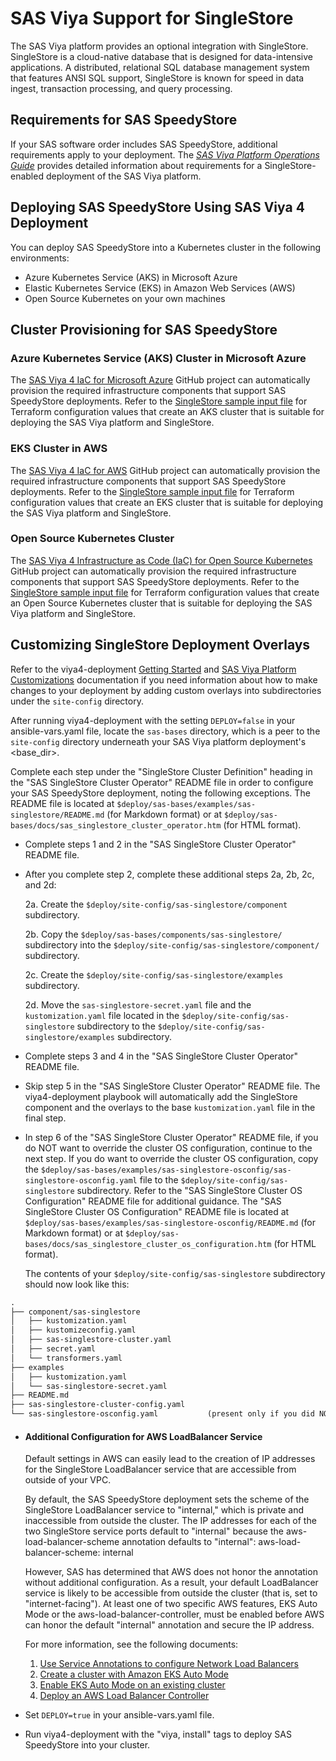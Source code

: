 # SAS Viya Support for SingleStore

The SAS Viya platform provides an optional integration with SingleStore. SingleStore is a cloud-native database that is designed for data-intensive applications. A distributed, relational SQL database management system that features ANSI SQL support, SingleStore is known for speed in data ingest, transaction processing, and query processing.

## Requirements for SAS SpeedyStore

If your SAS software order includes SAS SpeedyStore, additional requirements apply to your deployment. The [_SAS Viya Platform Operations Guide_](https://documentation.sas.com/?cdcId=itopscdc&cdcVersion=default&docsetId=itopssr&docsetTarget=n0jq6u1duu7sqnn13cwzecyt475u.htm#n0qs42c42o8jjzn12ib4276fk7pb) provides detailed information about requirements for a SingleStore-enabled deployment of the SAS Viya platform.

## Deploying SAS SpeedyStore Using SAS Viya 4 Deployment

You can deploy SAS SpeedyStore into a Kubernetes cluster in the following environments:
- Azure Kubernetes Service (AKS) in Microsoft Azure
- Elastic Kubernetes Service (EKS) in Amazon Web Services (AWS)
- Open Source Kubernetes on your own machines

## Cluster Provisioning for SAS SpeedyStore

### Azure Kubernetes Service (AKS) Cluster in Microsoft Azure

The [SAS Viya 4 IaC for Microsoft Azure](https://github.com/sassoftware/viya4-iac-azure) GitHub project can automatically provision the required infrastructure components that support SAS SpeedyStore deployments.
Refer to the [SingleStore sample input file](https://github.com/sassoftware/viya4-iac-azure/blob/main/examples/sample-input-singlestore.tfvars) for Terraform configuration values that create an AKS cluster that is suitable for deploying the SAS Viya platform and SingleStore.

### EKS Cluster in AWS

The [SAS Viya 4 IaC for AWS](https://github.com/sassoftware/viya4-iac-aws) GitHub project can automatically provision the required infrastructure components that support SAS SpeedyStore deployments.
Refer to the [SingleStore sample input file](https://github.com/sassoftware/viya4-iac-aws/blob/main/examples/sample-input-singlestore.tfvars) for Terraform configuration values that create an EKS cluster that is suitable for deploying the SAS Viya platform and SingleStore.

### Open Source Kubernetes Cluster

The [SAS Viya 4 Infrastructure as Code (IaC) for Open Source Kubernetes](https://github.com/sassoftware/viya4-iac-k8s) GitHub project can automatically provision the required infrastructure components that support SAS SpeedyStore deployments.
Refer to the [SingleStore sample input file](https://github.com/sassoftware/viya4-iac-k8s/blob/main/examples/vsphere/sample-terraform-static-singlestore.tfvars) for Terraform configuration values that create an Open Source Kubernetes cluster that is suitable for deploying the SAS Viya platform and SingleStore.

## Customizing SingleStore Deployment Overlays

Refer to the viya4-deployment [Getting Started](https://github.com/sassoftware/viya4-deployment#getting-started) and [SAS Viya Platform Customizations](https://github.com/sassoftware/viya4-deployment#sas-viya-platform-customizations) documentation if you need information about how to make changes to your deployment by adding custom overlays into subdirectories under the `site-config` directory.

After running viya4-deployment with the setting `DEPLOY=false` in your ansible-vars.yaml file, locate the `sas-bases` directory, which is a peer to the `site-config` directory underneath your SAS Viya platform deployment's <base_dir>.

Complete each step under the "SingleStore Cluster Definition" heading in the "SAS SingleStore Cluster Operator" README file in order to configure your SAS SpeedyStore deployment, noting the following exceptions. The README file is located at `$deploy/sas-bases/examples/sas-singlestore/README.md` (for Markdown format) or at `$deploy/sas-bases/docs/sas_singlestore_cluster_operator.htm` (for HTML format).

- Complete steps 1 and 2 in the "SAS SingleStore Cluster Operator" README file.

- After you complete step 2, complete these additional steps 2a, 2b, 2c, and 2d:

  2a. Create the `$deploy/site-config/sas-singlestore/component` subdirectory.

  2b. Copy the `$deploy/sas-bases/components/sas-singlestore/` subdirectory into the `$deploy/site-config/sas-singlestore/component/` subdirectory.

  2c. Create the `$deploy/site-config/sas-singlestore/examples` subdirectory.

  2d. Move the `sas-singlestore-secret.yaml` file and the `kustomization.yaml` file located in the `$deploy/site-config/sas-singlestore` subdirectory to the `$deploy/site-config/sas-singlestore/examples` subdirectory. 

- Complete steps 3 and 4 in the "SAS SingleStore Cluster Operator" README file.

- Skip step 5 in the "SAS SingleStore Cluster Operator" README file. The viya4-deployment playbook will automatically add the SingleStore component and the overlays to the base `kustomization.yaml` file in the final step.

- In step 6 of the "SAS SingleStore Cluster Operator" README file, if you do NOT want to override the cluster OS configuration, continue to the next step. If you do want to override the cluster OS configuration, copy the `$deploy/sas-bases/examples/sas-singlestore-osconfig/sas-singlestore-osconfig.yaml` file to the `$deploy/site-config/sas-singlestore` subdirectory. Refer to the "SAS SingleStore Cluster OS Configuration" README file for additional guidance. The "SAS SingleStore Cluster OS Configuration" README file is located at `$deploy/sas-bases/examples/sas-singlestore-osconfig/README.md` (for Markdown format) or at `$deploy/sas-bases/docs/sas_singlestore_cluster_os_configuration.htm` (for HTML format).

  The contents of your `$deploy/site-config/sas-singlestore` subdirectory should now look like this:

```markdown
.
├── component/sas-singlestore
│   ├── kustomization.yaml
│   ├── kustomizeconfig.yaml
│   ├── sas-singlestore-cluster.yaml
│   ├── secret.yaml
│   └── transformers.yaml
├── examples
│   ├── kustomization.yaml
│   └── sas-singlestore-secret.yaml
├── README.md
├── sas-singlestore-cluster-config.yaml
└── sas-singlestore-osconfig.yaml           (present only if you did NOT skip step 6 above)
```

- #### Additional Configuration for AWS LoadBalancer Service

  Default settings in AWS can easily lead to the creation of IP addresses for the SingleStore LoadBalancer service that are accessible from outside of your VPC.
  
  By default, the SAS SpeedyStore deployment sets the scheme of the SingleStore LoadBalancer service to "internal," which is private and inaccessible from outside the cluster. The IP addresses for each of the two SingleStore service ports default to "internal" because the aws-load-balancer-scheme annotation defaults to "internal": aws-load-balancer-scheme: internal
  
  However, SAS has determined that AWS does not honor the annotation without additional configuration. As a result, your default LoadBalancer service is likely to be accessible from outside the cluster (that is, set to "internet-facing"). At least one of two specific AWS features, EKS Auto Mode or the aws-load-balancer-controller, must be enabled before AWS can honor the default "internal" annotation and secure the IP address.
  
  For more information, see the following documents:
  
  1. [Use Service Annotations to configure Network Load Balancers](https://docs.aws.amazon.com/eks/latest/userguide/auto-configure-nlb.html)
  2. [Create a cluster with Amazon EKS Auto Mode](https://docs.aws.amazon.com/eks/latest/userguide/create-auto.html)
  3. [Enable EKS Auto Mode on an existing cluster](https://docs.aws.amazon.com/eks/latest/userguide/auto-enable-existing.html)
  4. [Deploy an AWS Load Balancer Controller](https://kubernetes-sigs.github.io/aws-load-balancer-controller/latest/)

- Set `DEPLOY=true` in your ansible-vars.yaml file.

- Run viya4-deployment with the "viya, install" tags to deploy SAS SpeedyStore into your cluster.
